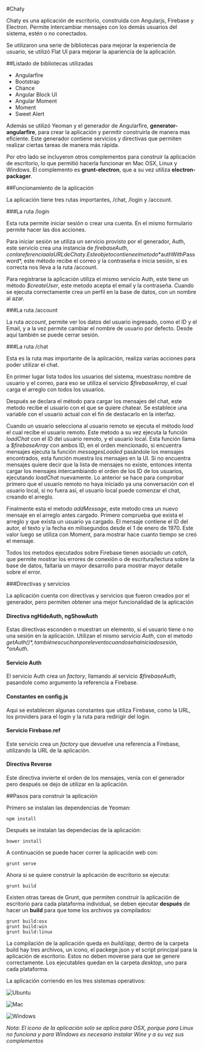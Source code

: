 #Chaty

Chaty es una aplicación de escritorio, construida con Angularjs, Firebase y Electron. Permite intercambiar mensajes con los demás usuarios del sistema, estén o no conectados.

Se utilizaron una serie de bibliotecas para mejorar la experiencia de usuario, se utilizó Flat UI para mejorar la apariencia de la aplicación.

##Listado de bibliotecas utilizadas

* Angularfire
* Bootstrap
* Chance
* Angular Block UI
* Angular Moment
* Moment
* Sweet Alert

Además se utilizó Yeoman y el generador de Angularfire, **generator-angularfire**,  para crear la aplicación y permitir construirla de manera mas eficiente. Este generador contiene servicios y directivas que permiten realizar ciertas tareas de manera más rápida.

Por otro lado se incluyeron otros complementos para construir la aplicación de escritorio, lo 	que permitió hacerla funcionar en Mac OSX, Linux y Windows. El complemento es **grunt-electron**, que a su vez utiliza **electron-packager**.


##Funcionamiento de la aplicación

La aplicación tiene tres rutas importantes, /chat, /login y /account.

###La ruta /login

Esta ruta permite iniciar sesión o crear una cuenta. En el mismo formulario permite hacer las dos acciones.

Para iniciar sesión se utiliza un servicio provisto por el generador, Auth, este servicio crea una instancia de $firebaseAuth, con la referencia a la URL de Chaty. Este objeto contiene el metodo *$authWithPassword*, este método recibe el correo y la contraseña e inicia sesión, si es correcta nos lleva a la ruta /account.

Para registrarse la aplicación utiliza el mismo servicio Auth, este tiene un método *$createUser*, este metodo acepta el email y la contraseña. Cuando se ejecuta correctamente crea un perfil en la base de datos, con un nombre al azar.

###La ruta /account

La ruta *account*, permite ver los datos del usuario ingresado, como el ID y el Email, y a la vez permite cambiar el nombre de usuario por defecto. Desde aquí también se puede cerrar sesión.

###La ruta /chat

Esta es la ruta mas importante de la aplicación, realiza varias acciones para poder utilizar el chat.

En primer lugar lista todos los usuarios del sistema, muestrasu nombre de usuario y el correo, para eso se utiliza el servicio *$firebaseArray*, el cual carga el arreglo con todos los usuarios.

Después se declara el método para cargar los mensajes del chat, este metodo recibe el usuario con el que se quiere chatear. Se establece una variable con el usuario actual con el fin de destacarlo en la interfaz.

Cuando un usuario selecciona al usuario remoto se ejecuta el método *load* el cual recibe el usuario remoto. Este metodo a su vez ejecuta la función *loadChat* con el ID del usuario remoto, y el usuario local. Esta función llama a *$firebaseArray* con ambos ID, en el orden mencionado, si encuentra mensajes ejecuta la función *messagesLoaded* pasándole los mensajes encontrados, esta función muestra los mensajes en la UI. Si no encuentra mensajes quiere decir que la lista de mensajes no existe, entonces intenta cargar los mensajes intercambiando el orden de los ID de los usuarios, ejecutando *loadChat* nuevamente. Lo anterior se hace para comprobar primero que el usuario remoto no haya iniciado ya una conversación con el usuario local, si no fuera así, el usuario local puede comenzar el chat, creando el arreglo.

Finalmente esta el metodo *addMessage*, este metodo crea un nuevo mensaje en el arreglo antes cargado. Primero comprueba que exista el arreglo y que exista un usuario ya cargado. El mensaje contiene el ID del autor, el texto y la fecha en milisegundos desde el 1 de enero de 1970. Este valor luego se utiliza con Moment, para mostrar hace cuanto tiempo se creó el mensaje.

Todos los metodos ejecutados sobre Firebase tienen asociado un *catch*, que permite mostrar los errores de conexión o de escritura/lectura sobre la base de datos, faltaría un mayor desarrollo para mostrar mayor detalle sobre el error.

###Directivas y servicios

La aplicación cuenta con directivas y servicios que fueron creados por el generador, pero permiten obtener una mejor funcionalidad de la aplicación

#### Directiva ngHideAuth, ngShowAuth

Estas directivas esconden o muestran un elemento, si el usuario tiene o no una sesión en la aplicación. Utilizan el mismo servicio *Auth*, con el metodo *$getAuth()*, también escuchan por el evento cuando se ha iniciado sesión, *$onAuth*.

#### Servicio Auth

El servicio Auth crea un *factory*, llamando al servicio *$firebaseAuth*, pasandole como argumento la referencia a Firebase.

#### Constantes en config.js

Aqui se establecen algunas constantes que utiliza Firebase, como la URL, los providers para el login y la ruta para redirigir del login.  

#### Servicio Firebase.ref

Este servicio crea un *factory* que devuelve una referencia a Firebase, utilizando la URL de la aplicación.

#### Directiva Reverse

Este directiva invierte el orden de los mensajes, venía con el generador pero después se dejo de utilizar en la aplicación.


##Pasos para construir la aplicación

Primero se instalan las dependencias de Yeoman:

	npm install
	
Después se instalan las dependecias de la aplicación:

	bower install
	
A continuación se puede hacer correr la aplicación web con:

	grunt serve
	
Ahora si se quiere construir la aplicación de escritorio se ejecuta:

	grunt build
	
Existen otras tareas de Grunt, que permiten construir la aplicación de escritorio para cada plataforma individual, se deben ejecutar **después** de hacer un **build** para que tome los archivos ya compilados:

	grunt build:osx
	grunt build:win
	grunt build:linux

La compilación de la aplicación queda en *build/app*, dentro de la carpeta build hay tres archivos, un icono, el packege.json y el script principal para la aplicación de escritorio. Estos no deben moverse para que se genere correctamente. Los ejecutables quedan en la carpeta *desktop*, uno para cada plataforma.
	
La aplicación corriendo en los tres sistemas operativos:

![Ubuntu](http://www.danielvergara.info/images/others/Ubuntu.png)

![Mac](http://www.danielvergara.info/images/others/Mac.png)

![Windows](http://www.danielvergara.info/images/others/Windows.png)

*Nota: El icono de la aplicación solo se aplica para OSX, porque para Linux no funciona y para Windows es necesario instalar Wine y a su vez sus complementos*
